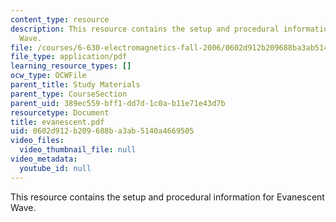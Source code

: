 ```yaml
---
content_type: resource
description: This resource contains the setup and procedural information for Evanescent
  Wave.
file: /courses/6-630-electromagnetics-fall-2006/0602d912b209688ba3ab5140a4669505_evanescent.pdf
file_type: application/pdf
learning_resource_types: []
ocw_type: OCWFile
parent_title: Study Materials
parent_type: CourseSection
parent_uid: 389ec559-bff1-dd7d-1c0a-b11e71e43d7b
resourcetype: Document
title: evanescent.pdf
uid: 0602d912-b209-688b-a3ab-5140a4669505
video_files:
  video_thumbnail_file: null
video_metadata:
  youtube_id: null
---
```

This resource contains the setup and procedural information for Evanescent Wave.

